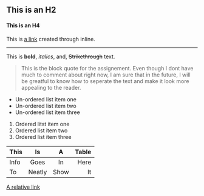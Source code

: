 ## This is an H2 ##
#### This is an H4 ####
This is [a link](http://www.google.com "Link") created through inline.
***
This is **bold**, *italics*, and, ~~Strikethrough~~ text.
> This is the block quote for the assignement. Even though I dont
> have much to comment about right now, I am sure that in the
> future, I will be greatful to know how to seperate the text and
> make it look more appealing to the reader.
* Un-ordered list item one
* Un-ordered list item two
* Un-ordered list item three
1. Ordered litst item one
2. Ordered list item two
3. Ordered list item three

| This | Is | A | Table |
| :--- | :---: | :---: | ---: |
| Info | Goes | In | Here |
| To | Neatly | Show | It |

[A relative link](README.md)